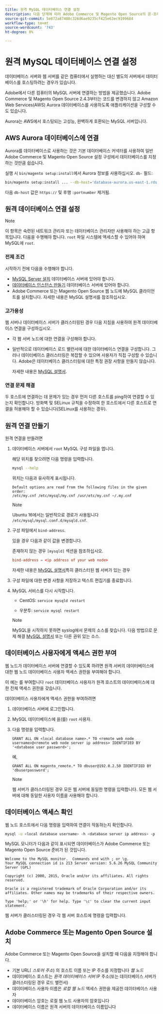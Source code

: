 ```yaml
---
title: 원격 MySQL 데이터베이스 연결 설정
description: 다음 단계에 따라 Adobe Commerce 및 Magento Open Source의 온-프레미스 설치에 대한 원격 데이터베이스 연결을 구성하십시오.
source-git-commit: 5e072a87480c326d6ae9235cf425e63ec9199684
workflow-type: tm+mt
source-wordcount: '743'
ht-degree: 0%

---
```



# 원격 MySQL 데이터베이스 연결 설정

데이터베이스 서버와 웹 서버를 같은 컴퓨터에서 실행하는 대신 별도의 서버에서 데이터베이스를 호스팅하려는 경우가 있습니다.

Adobe에서 다른 컴퓨터의 MySQL 서버에 연결하는 방법을 제공했습니다. Adobe Commerce 및 Magento Open Source 2.4.3부터는 코드를 변경하지 않고 Amazon Web Services(AWS) Aurora 데이터베이스를 사용하도록 애플리케이션을 구성할 수도 있습니다.

Aurora는 AWS에서 호스팅되는 고성능, 완벽하게 호환되는 MySQL 서버입니다.

## AWS Aurora 데이터베이스에 연결

Aurora를 데이터베이스로 사용하는 것은 기본 데이터베이스 커넥터를 사용하여 일반 Adobe Commerce 및 Magento Open Source 설정 구성에서 데이터베이스를 지정하는 것만큼 쉽습니다.

실행 시 `bin/magento setup:install`에서 Aurora 정보를 사용하십시오. `db-` 필드:

```bash
bin/magento setup:install ... --db-host='database-aurora.us-east-1.rds.amazonaws.com' --db-name='magento2' --db-user='username' --db-password='password' ...
```

다음 `db-host` 값은 `https://` 및 후행 `:portnumber`  제거됨.

## 원격 데이터베이스 연결 설정

>[!NOTE]
>
>이 항목은 숙련된 네트워크 관리자 또는 데이터베이스 관리자만 사용해야 하는 고급 항목입니다. 다음을 수행해야 합니다. `root` 파일 시스템에 액세스할 수 있어야 하며 MySQL에 `root`.

### 전제 조건

시작하기 전에 다음을 수행해야 합니다.

* [MySQL Server 설치](mysql.md) 데이터베이스 서버에 있어야 합니다.
* [데이터베이스 인스턴스 만들기](mysql.md#configuring-the-database-instance) 데이터베이스 서버에 있어야 합니다.
* Adobe Commerce 또는 Magento Open Source 웹 노드에 MySQL 클라이언트를 설치합니다. 자세한 내용은 MySQL 설명서를 참조하십시오.

### 고가용성

웹 서버나 데이터베이스 서버가 클러스터링된 경우 다음 지침을 사용하여 원격 데이터베이스 연결을 구성하십시오.

* 각 웹 서버 노드에 대한 연결을 구성해야 합니다.
* 일반적으로 데이터베이스 로드 밸런서에 대한 데이터베이스 연결을 구성합니다. 그러나 데이터베이스 클러스터링은 복잡할 수 있으며 사용자가 직접 구성할 수 있습니다. Adobe은 데이터베이스 클러스터링에 대한 특정 권장 사항을 만들지 않습니다.

   자세한 내용은 [MySQL 설명서](https://dev.mysql.com/doc/refman/5.6/en/mysql-cluster.html).

### 연결 문제 해결

두 호스트에 연결하는 데 문제가 있는 경우 먼저 다른 호스트를 ping하여 연결할 수 있는지 확인합니다. 방화벽 및 SELinux 규칙을 수정하여 한 호스트에서 다른 호스트로 연결을 허용해야 할 수 있습니다(SELinux를 사용하는 경우).

## 원격 연결 만들기

원격 연결을 만들려면

1. 데이터베이스 서버에서 `root` MySQL 구성 파일을 엽니다.

   해당 위치를 찾으려면 다음 명령을 입력합니다.

   ```bash
   mysql --help
   ```

   위치는 다음과 유사하게 표시됩니다.

   ```terminal
   Default options are read from the following files in the given order:
   /etc/my.cnf /etc/mysql/my.cnf /usr/etc/my.cnf ~/.my.cnf
   ```

   >[!NOTE]
   >
   >Ubuntu 16에서는 일반적으로 경로가 사용됩니다 `/etc/mysql/mysql.conf.d/mysqld.cnf`.

1. 구성 파일에서 `bind-address`.

   있을 경우 다음과 같이 값을 변경합니다.

   존재하지 않는 경우 `[mysqld]` 섹션을 참조하십시오.

   ```conf
   bind-address = <ip address of your web node>
   ```

   자세한 내용은 [MySQL 설명서](https://dev.mysql.com/doc/refman/5.6/en/server-options.html)특히 클러스터된 웹 서버가 있는 경우

1. 구성 파일에 대한 변경 사항을 저장하고 텍스트 편집기를 종료합니다.
1. MySQL 서비스를 다시 시작합니다.

   * CentOS: `service mysqld restart`

   * 우분투: `service mysql restart`
   >[!NOTE]
   >
   >MySQL을 시작하지 못하면 syslog에서 문제의 소스를 찾습니다. 다음 방법으로 문제 해결 [MySQL 설명서](https://dev.mysql.com/doc/refman/5.6/en/server-options.html#option_mysqld_bind-address) 또는 다른 권위 있는 소스.

## 데이터베이스 사용자에게 액세스 권한 부여

웹 노드가 데이터베이스 서버에 연결할 수 있도록 하려면 원격 서버의 데이터베이스에 대한 웹 노드 데이터베이스 사용자 액세스 권한을 부여해야 합니다.

이 예는 를 부여합니다 `root` 데이터베이스 사용자가 원격 호스트의 데이터베이스에 대한 전체 액세스 권한을 갖습니다.

데이터베이스 사용자에게 액세스 권한을 부여하려면

1. 데이터베이스 서버에 로그인합니다.
1. MySQL 데이터베이스에 을(를) `root` 사용자.
1. 다음 명령을 입력합니다.

   ```shell
   GRANT ALL ON <local database name>.* TO <remote web node username>@<remote web node server ip address> IDENTIFIED BY '<database user password>';
   ```

   예,

   ```shell
   GRANT ALL ON magento_remote.* TO dbuser@192.0.2.50 IDENTIFIED BY 'dbuserpassword';
   ```

   >[!NOTE]
   >
   >웹 서버가 클러스터링된 경우 모든 웹 서버에 동일한 명령을 입력합니다. 모든 웹 서버에 대해 동일한 사용자 이름을 사용해야 합니다.

## 데이터베이스 액세스 확인

웹 노드 호스트에서 다음 명령을 입력하여 연결이 작동하는지 확인합니다.

```bash
mysql -u <local database username> -h <database server ip address> -p
```

MySQL 모니터가 다음과 같이 표시되면 데이터베이스가 Adobe Commerce 또는 Magento Open Source 준비가 된 것입니다.

```terminal
Welcome to the MySQL monitor.  Commands end with ; or \g.
Your MySQL connection id is 213 Server version: 5.6.26 MySQL Community Server (GPL)

Copyright (c) 2000, 2015, Oracle and/or its affiliates. All rights reserved.

Oracle is a registered trademark of Oracle Corporation and/or its affiliates. Other names may be trademarks of their respective owners.

Type 'help;' or '\h' for help. Type '\c' to clear the current input statement.
```

웹 서버가 클러스터링된 경우 각 웹 서버 호스트에 명령을 입력합니다.

## Adobe Commerce 또는 Magento Open Source 설치

Adobe Commerce 또는 Magento Open Source을 설치할 때 다음을 지정해야 합니다.

* 기본 URL( *스토어 주소*) 의 호스트 이름 또는 IP 주소를 지정합니다 *웹 노드*
* 데이터베이스 호스트는 *원격 데이터베이스 서버* IP 주소(또는 데이터베이스 서버가 클러스터링된 경우 로드 밸런서)
* 데이터베이스 사용자 이름은 *로컬 웹 노드* 액세스 권한을 제공한 데이터베이스 사용자
* 데이터베이스 암호는 로컬 웹 노드 사용자의 암호입니다
* 데이터베이스 이름은 원격 서버의 데이터베이스 이름입니다
